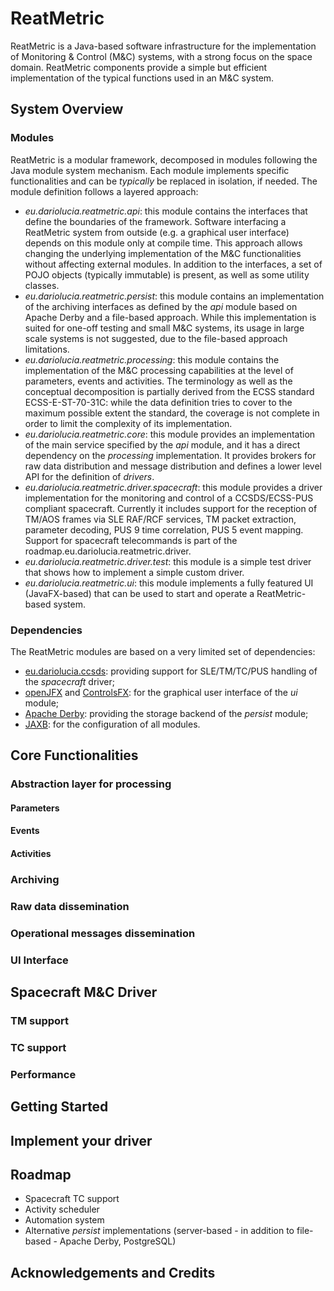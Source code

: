 # ReatMetric
ReatMetric is a Java-based software infrastructure for the implementation of Monitoring & Control (M&C) systems, with a
strong focus on the space domain. ReatMetric components provide a simple but efficient implementation of the typical 
functions used in an M&C system.

## System Overview

### Modules
ReatMetric is a modular framework, decomposed in modules following the Java module system mechanism. Each module implements specific functionalities and can be _typically_ be replaced in isolation, if needed. The module definition follows a layered approach:
- *eu.dariolucia.reatmetric.api*: this module contains the interfaces that define the boundaries of the framework. Software interfacing a ReatMetric system from outside (e.g. a graphical user interface) depends on this module only at compile time. This approach allows changing the underlying implementation of the M&C functionalities without affecting external modules. In addition to the interfaces, a set of POJO objects (typically immutable) is present, as well as some utility classes.
- *eu.dariolucia.reatmetric.persist*: this module contains an implementation of the archiving interfaces as defined by the _api_ module based on Apache Derby and a file-based approach. While this implementation is suited for one-off testing and small M&C systems, its usage in large scale systems is not suggested, due to the file-based approach limitations.
- *eu.dariolucia.reatmetric.processing*: this module contains the implementation of the M&C processing capabilities at the level of parameters, events and activities. The terminology as well as the conceptual decomposition is partially derived from the ECSS standard ECSS-E-ST-70-31C: while the data definition tries to cover to the maximum possible extent the standard, the coverage is not complete in order to limit the complexity of its implementation.
- *eu.dariolucia.reatmetric.core*: this module provides an implementation of the main service specified by the _api_ module, and it has a direct dependency on the _processing_ implementation. It provides brokers for raw data distribution and message distribution and defines a lower level API for the definition of _drivers_.
- *eu.dariolucia.reatmetric.driver.spacecraft*: this module provides a driver implementation for the monitoring and control of a CCSDS/ECSS-PUS compliant spacecraft. Currently it includes support for the reception of TM/AOS frames via SLE RAF/RCF services, TM packet extraction, parameter decoding, PUS 9 time correlation, PUS 5 event mapping. Support for spacecraft telecommands is part of the roadmap.eu.dariolucia.reatmetric.driver.
- *eu.dariolucia.reatmetric.driver.test*: this module is a simple test driver that shows how to implement a simple custom driver.
- *eu.dariolucia.reatmetric.ui*: this module implements a fully featured UI (JavaFX-based) that can be used to start and operate a ReatMetric-based system.

### Dependencies
The ReatMetric modules are based on a very limited set of dependencies:
- [eu.dariolucia.ccsds](https://www.github.com/dariol83/ccsds): providing support for SLE/TM/TC/PUS handling of the _spacecraft_ driver;
- [openJFX](https://openjfx.io) and [ControlsFX](https://github.com/controlsfx/controlsfx): for the graphical user interface of the _ui_ module;
- [Apache Derby](http://db.apache.org/derby): providing the storage backend of the _persist_ module;
- [JAXB](https://javaee.github.io/jaxb-v2): for the configuration of all modules.

## Core Functionalities

### Abstraction layer for processing

#### Parameters

#### Events

#### Activities

### Archiving

### Raw data dissemination

### Operational messages dissemination

### UI Interface 

## Spacecraft M&C Driver

### TM support

### TC support

### Performance

## Getting Started

## Implement your driver

## Roadmap
- Spacecraft TC support
- Activity scheduler
- Automation system
- Alternative _persist_ implementations (server-based - in addition to file-based - Apache Derby, PostgreSQL)

## Acknowledgements and Credits

